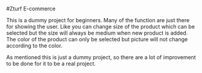 #Zturf E-commerce

This is a dummy project for beginners. Many of the function are just there for showing the user.
Like you can change size of the product which can be selected but the size will always be medium  when new product is added.
The color of the product can only be selected but picture will not change according to the color.

As mentioned this is just a dummy project, so there are a lot of improvement to be done for it to be a real project.
